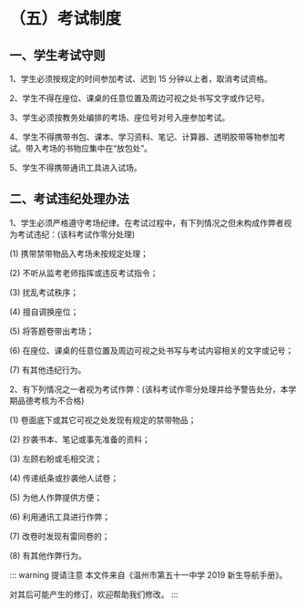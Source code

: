 # （五）考试制度

## 一、学生考试守则

1、学生必须按规定的时间参加考试、迟到 15 分钟以上者，取消考试资格。

2、学生不得在座位、课桌的任意位置及周边可视之处书写文字或作记号。

3、学生必须按教务处编排的考场、座位号对号入座参加考试。

4、学生不得携带书包、课本、学习资料、笔记、计算器、透明胶带等物参加考试。带入考场的书物应集中在“放包处”。

5、学生不得携带通讯工具进入试场。

## 二、考试违纪处理办法

1、学生必须严格遵守考场纪律。在考试过程中，有下列情况之但未构成作弊者视为考试违纪：(该科考试作零分处理)

(1) 携带禁带物品入考场未按规定处理；

(2) 不听从监考老师指挥或违反考试指令；

(3) 扰乱考试秩序；

(4) 擅自调换座位；

(5) 将答题卷带出考场；

(6) 在座位、课桌的任意位置及周边可视之处书写与考试内容相关的文字或记号；

(7) 有其他违纪行为。

2、有下列情况之一者视为考试作弊：(该科考试作零分处理并给予警告处分，本学期品德考核为不合格)

(1) 卷面底下或其它可视之处发现有规定的禁带物品；

(2) 抄袭书本、笔记或事先准备的资料；

(3) 左顾右盼或毛相交流；

(4) 传递纸条或抄袭他人试卷；

(5) 为他人作弊提供方便；

(6) 利用通讯工具进行作弊；

(7) 改卷时发现有雷同卷的；

(8) 有其他作弊行为。

::: warning 提请注意
本文件来自《温州市第五十一中学 2019 新生导航手册》。

对其后可能产生的修订，欢迎帮助我们修改。
:::
